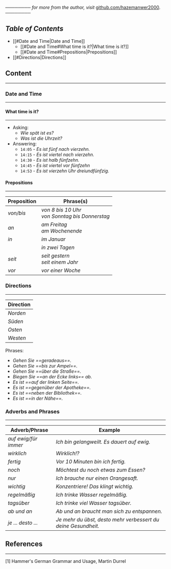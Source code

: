 ──────── *for more from the author, visit* [github.com/hazemanwer2000](https://github.com/hazemanwer2000). ────────
## *Table of Contents*

- [[#Date and Time|Date and Time]]
	- [[#Date and Time#What time is it?|What time is it?]]
	- [[#Date and Time#Prepositions|Prepositions]]
- [[#Directions|Directions]]
## Content
---
### Date and Time
---
#### What time is it?
---
* Asking:
	* *Wie spät ist es?*
	* *Was ist die Uhrzeit?*
* Answering:
	* `14:05` - *Es ist fünf nach vierzehn.*
	* `14:15` - *Es ist viertel nach vierzehn.*
	* `14:30` - *Es ist halb fünfzehn.*
	* `14:45` - *Es ist viertel vor fünfzehn*
	* `14:53` - *Es ist vierzehn Uhr dreiundfünfzig.*
#### Prepositions
---

| Preposition | Phrase(s)                                          |
| ----------- | -------------------------------------------------- |
| *von/bis*   | *von 8 bis 10 Uhr*<br>*von Sonntag bis Donnerstag* |
| *an*        | *am Freitag*<br>*am Wochenende*                    |
| *in*        | *im Januar*                                        |
|             | *in zwei Tagen*                                    |
| *seit*      | *seit gestern*<br>*seit einem Jahr*                |
| *vor*       | *vor einer Woche*                                  |

### Directions
---

| Direction |
| --------- |
| *Norden*    |
| *Süden*     |
| *Osten*     |
| *Westen*    |

Phrases:
* *Gehen Sie ==geradeaus==.*
* *Gehen Sie ==bis zur Ampel==.*
* *Gehen Sie ==über die Straße==.*
* *Biegen Sie ==an der Ecke links== ab.*
* *Es ist ==auf der linken Seite==.*
* *Es ist ==gegenüber der Apotheke==.*
* *Es ist ==neben der Bibliothek==.*
* *Es ist ==in der Nähe==.*
### Adverbs and Phrases
---

| Adverb/Phrase        | Example                                                       |
| -------------------- | ------------------------------------------------------------- |
| *auf ewig/für immer* | *Ich bin gelangweilt. Es dauert auf ewig.*                    |
| *wirklich*           | *Wirklich!?*                                                  |
| *fertig*             | *Vor 10 Minuten bin ich fertig.*                              |
| *noch*               | *Möchtest du noch etwas zum Essen?*                           |
| *nur*                | *Ich brauche nur einen Orangesaft.*                           |
| *wichtig*            | *Konzentriere! Das klingt wichtig.*                           |
| *regelmäßig*         | *Ich trinke Wasser regelmäßig.*                               |
| *tagsüber*           | *Ich trinke viel Wasser tagsüber.*                            |
| *ab und an*          | *Ab und an braucht man sich zu entspannen.*                   |
| *je ... desto ...*   | *Je mehr du übst, desto mehr verbessert du deine Gesundheit.* |

## References
---
[1] Hammer's German Grammar and Usage, Martin Durrel